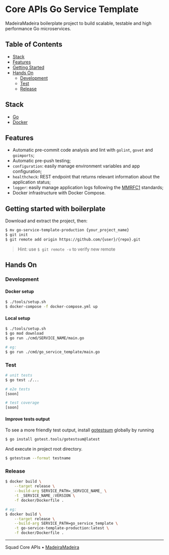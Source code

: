 # Core APIs Go Service Template

MadeiraMadeira boilerplate project to build scalable, testable and high performance Go microservices.

## Table of Contents
- [Stack](#stack)
- [Features](#features)
- [Getting Started](#getting-started-with-boilerplate)
- [Hands On](#hands-on)
    - [Development](#development)
    - [Test](#test)
    - [Release](#release)

## Stack
- [Go](https://go.dev)
- [Docker](https://www.docker.com)

## Features
- Automatic pre-commit code analysis and lint with `golint`, `govet` and `goimports`;
- Automatic pre-push testing;
- `configuration`: easily manage environment variables and app configuration;
- `healthcheck`: REST endpoint that returns relevant information about the application status;
- `logger`: easily manage application logs following the [MMRFC1](https://madeiramadeira.atlassian.net/wiki/spaces/CAR/pages/2317942893/MMRFC+1+-+Log) standards;
- Docker infrastructure with Docker Compose.


## Getting started with boilerplate

Download and extract the project, then:
```bash
$ mv go-service-template-production {your_project_name}
$ git init
$ git remote add origin https://github.com/{user}/{repo}.git
```

> Hint: use `$ git remote -v` to verify new remote


## Hands On

### Development

#### Docker setup
```bash
$ ./tools/setup.sh
$ docker-compose -f docker-compose.yml up
```

#### Local setup
```bash
$ ./tools/setup.sh
$ go mod download
$ go run ./cmd/SERVICE_NAME/main.go

# eg:
$ go run ./cmd/go_service_template/main.go
```

### Test
```bash
# unit tests
$ go test ./...

# e2e tests
[soon]

# test coverage
[soon]
```
#### Improve tests output

To see a more friendly test output, install [gotestsum](https://github.com/gotestyourself/gotestsum) globally by running
```bash
$ go install gotest.tools/gotestsum@latest
```
And execute in project root directory.
```bash
$ gotestsum --format testname 
```

### Release
```bash
$ docker build \
    --target release \
    --build-arg SERVICE_PATH=_SERVICE_NAME_ \
    -t _SERVICE_NAME_:VERSION \
    -f docker/Dockerfile .

# eg:
$ docker build \
    --target release \
    --build-arg SERVICE_PATH=go_service_template \
    -t go-service-template-production:latest \
    -f docker/Dockerfile .
```
---
Squad Core APIs • [MadeiraMadeira](https://www.madeiramadeira.com.br)
